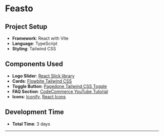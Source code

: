 # Feasto

## Project Setup

- **Framework**: React with Vite
- **Language**: TypeScript
- **Styling**: Tailwind CSS

## Components Used

- **Logo Slider**: [React Slick library](https://react-slick.neostack.com/)
- **Cards**: [Flowbite Tailwind CSS](https://flowbite.com/docs/components/card/)
- **Toggle Button**: [Pagedone Tailwind CSS Toggle](https://pagedone.io/)
- **FAQ Section**: [CodeCommerce YouTube Tutorial](https://www.youtube.com/watch?v=oOXExNA8A48&t=3s&ab_channel=CodeCommerce)
- **Icons**: [Iconify](https://iconify.design/), [React Icons](https://react-icons.github.io/react-icons/)

## Development Time

- **Total Time**: 3 days

---
